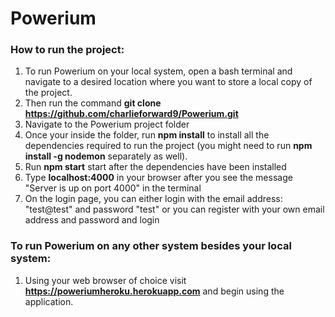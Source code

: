 # Powerium
### How to run the project:
 1. To run Powerium on your local system, open a bash terminal and navigate to a desired location where you want to store a local copy of the project. 
 2. Then run the command **git clone https://github.com/charlieforward9/Powerium.git**
 3. Navigate to the Powerium project folder
 4. Once your inside the folder, run **npm install** to install all the dependencies required to run the project (you might need to run **npm install -g nodemon** separately as       well).
 5. Run **npm start** start after the dependencies have been installed
 6. Type **localhost:4000** in your browser after you see the message "Server is up on port 4000" in the terminal
 7. On the login page, you can either login with the email address: "test@test" and password "test" or you can register with your own email address and password and login 


 ### To run Powerium on any other system besides your local system:
 1. Using your web browser of choice visit **https://poweriumheroku.herokuapp.com** and begin using the application.
